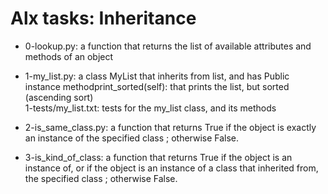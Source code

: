 # Alx tasks: Inheritance

* 0-lookup.py: a function that returns the list of available attributes and methods of an object
* 1-my_list.py: a class MyList that inherits from list, and has Public instance methodprint_sorted(self): that prints the list, but sorted (ascending sort)  
1-tests/my_list.txt: tests for the my_list class, and its methods

* 2-is_same_class.py: a function that returns True if the object is exactly an instance of the specified class ; otherwise False.
* 3-is_kind_of_class: a function that returns True if the object is an instance of, or if the object is an instance of a class that inherited from, the specified class ; otherwise False.
